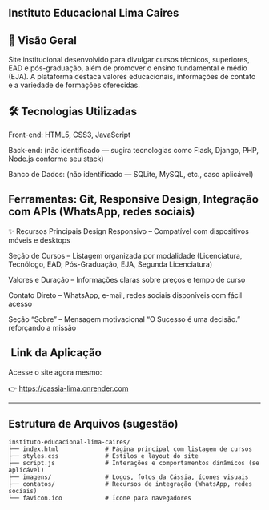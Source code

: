 Instituto Educacional Lima Caires
------------------------------

📌 Visão Geral
---------
Site institucional desenvolvido para divulgar cursos técnicos, superiores, EAD e pós-graduação, além de promover o ensino fundamental e médio (EJA). A plataforma destaca valores educacionais, informações de contato e a variedade de formações oferecidas.

🛠 Tecnologias Utilizadas
------
Front-end: HTML5, CSS3, JavaScript

Back-end: (não identificado — sugira tecnologias como Flask, Django, PHP, Node.js conforme seu stack)

Banco de Dados: (não identificado — SQLite, MySQL, etc., caso aplicável)

Ferramentas: Git, Responsive Design, Integração com APIs (WhatsApp, redes sociais)
------
✨ Recursos Principais
Design Responsivo – Compatível com dispositivos móveis e desktops

Seção de Cursos – Listagem organizada por modalidade (Licenciatura, Tecnólogo, EAD, Pós-Graduação, EJA, Segunda Licenciatura)

Valores e Duração – Informações claras sobre preços e tempo de curso

Contato Direto – WhatsApp, e-mail, redes sociais disponíveis com fácil acesso

Seção “Sobre” – Mensagem motivacional “O Sucesso é uma decisão.” reforçando a missão

## ​ Link da Aplicação

Acesse o site agora mesmo:

👉 https://cassia-lima.onrender.com

---

##  Estrutura de Arquivos (sugestão)
```text
instituto-educacional-lima-caires/
├── index.html             # Página principal com listagem de cursos
├── styles.css             # Estilos e layout do site
├── script.js              # Interações e comportamentos dinâmicos (se aplicável)
├── imagens/               # Logos, fotos da Cássia, ícones visuais
├── contatos/              # Recursos de integração (WhatsApp, redes sociais)
└── favicon.ico            # Ícone para navegadores
